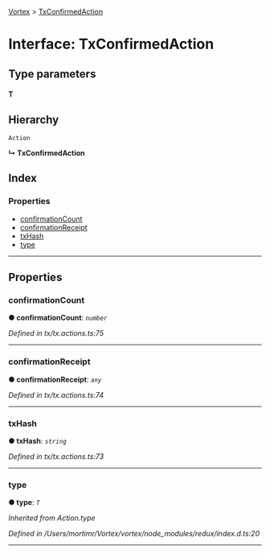 [Vortex](../README.md) > [TxConfirmedAction](../interfaces/txconfirmedaction.md)

# Interface: TxConfirmedAction

## Type parameters
#### T 
## Hierarchy

 `Action`

**↳ TxConfirmedAction**

## Index

### Properties

* [confirmationCount](txconfirmedaction.md#confirmationcount)
* [confirmationReceipt](txconfirmedaction.md#confirmationreceipt)
* [txHash](txconfirmedaction.md#txhash)
* [type](txconfirmedaction.md#type)

---

## Properties

<a id="confirmationcount"></a>

###  confirmationCount

**● confirmationCount**: *`number`*

*Defined in tx/tx.actions.ts:75*

___
<a id="confirmationreceipt"></a>

###  confirmationReceipt

**● confirmationReceipt**: *`any`*

*Defined in tx/tx.actions.ts:74*

___
<a id="txhash"></a>

###  txHash

**● txHash**: *`string`*

*Defined in tx/tx.actions.ts:73*

___
<a id="type"></a>

###  type

**● type**: *`T`*

*Inherited from Action.type*

*Defined in /Users/mortimr/Vortex/vortex/node_modules/redux/index.d.ts:20*

___

